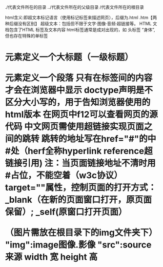 ./代表文件所在的目录
../代表文件所在的父级目录
/代表文件所在的根目录

html含义:即超文本标记语言（使用标记标签来描述网页），后缀为.html .htm【两种后缀没有区别】  超级文本：包括但不限于文字·图像·音频·超链接等。
HTML 文档包含了HTML 标签及文本内容
html标签通常是成对出现的，如<html></html>  <head></head>头标签  <body></body>“身体”,但也存在特殊的单标签
<h1>元素定义一个大标题（一级标题）
<p>元素定义一个段落
只有在<body></body>标签间的内容才会在浏览器中显示  
doctype声明是不区分大小写的，用于告知浏览器使用的html版本
在网页中f12可以查看网页的源代码
中文网页需使用<meta charset="utf-8"声明编码（计算机存储信息的一种格式）否则会出现乱码
在编译时c+Tab键可以进行注释标明（方便后续的检查工作）




超链接<a></a>实现页面之间的跳转
跳转的地址写在href="#"的中#处（herf全称hyperlink reference超链接引用)
注：当页面链接地址不清时用#占位，不能空着（w3c协议）
target=""属性，控制页面的打开方式：_blank（在新的页面窗口打开，原页面保留）;
                                 _self(原窗口打开页面）
                                 
                                 
                                 
                                 
（图片需放在根目录下的img文件夹下）                         
"img":image图像.影像
"src":source来源
width 宽
height 高
